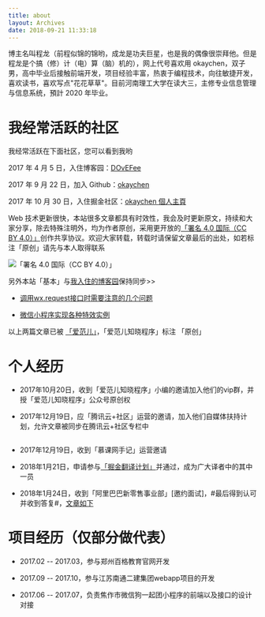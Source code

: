 ```yaml
---
title: about
layout: Archives
date: 2018-09-21 11:33:18
---
```


<!-- ![banner](http://www.chenqaq.com/assets/photos/banner02.png) -->

<i class="icon icon-book"></i> 博主名叫程龙（前程似锦的锦哟，成龙是功夫巨星，也是我的偶像很崇拜他。但是程龙是个搞（修）计（电）算（脑）机的），网上代号喜欢用 okaychen，双子男，高中毕业后接触前端开发，项目经验丰富，热衷于编程技术，向往敏捷开发，喜欢读书，喜欢写点"花花草草"。目前河南理工大学在读大三，主修专业信息管理与信息系统，預計 2020 年毕业。

# 我经常活跃的社区

我经常活跃在下面社区，您可以看到我哟

2017 年 4 月 5 日，入住博客园：[DOvEFee](https://www.cnblogs.com/okaychen)

2017 年 9 月 22 日，加入 Github：[okaychen](https://github.com/okaychen)

2017 年 10 月 30 日，入住掘金社区：[okaychen 個人主頁](https://juejin.im/user/59e3efdf6fb9a0451a756b78)

<!-- 2017 年 12 月 05 日，使用 hexo([indigo](https://github.com/yscoder/hexo-theme-indigo)主题)搭建個人博客：[DOvEFee](http://www.chenqaq.com)，托管在 Github -->

Web 技术更新很快，本站很多文章都具有时效性，我会及时更新原文，持续和大家分享，除去特殊注明外，均为作者原创，采用更开放的[「署名 4.0 国际（CC BY 4.0）」](https://creativecommons.org/licenses/by/4.0/deed.zh)创作共享协议。欢迎大家转载，转载时请保留文章最后的出处，如若标注「原创」请先与本人取得联系

![「署名 4.0 国际（CC BY 4.0）」](http://www.chenqaq.com/assets/images/cc-by.png)

<i class="icon icon-creative-commons"></i> 另外本站「基本」与[我入住的博客园](https://www.cnblogs.com/okaychen)保持同步>>


- [调用wx.request接口时需要注意的几个问题](https://www.cnblogs.com/okaychen/p/7655601.html)

- [微信小程序实现各种特效实例](https://www.cnblogs.com/okaychen/p/7616581.html)

<i class="icon icon-bookmark-o"></i> 以上两篇文章已被 [「爱范儿」](https://www.ifanr.com)，「爱范儿知晓程序」标注 「原创」


# 个人经历

- 2017年10月20日，收到「爱范儿知晓程序」小编的邀请加入他们的vip群，并授「爱范儿知晓程序」公众号原创权

- 2017年12月19日，应「腾讯云+社区」运营的邀请，加入他们自媒体扶持计划，允许文章被同步在腾讯云+社区专栏中

<p style="width:200px;display: block;
    margin: 0 auto;"><img style="border-radius:10px" src="http://www.chenqaq.com/assets/images/tc.jpg" alt=""></p>

- 2017年12月19日，收到「慕课网手记」运营邀请

- 2018年1月21日，申请参与[「掘金翻译计划」](https://github.com/xitu/gold-miner)并通过，成为广大译者中的其中一员

- 2018年1月24日，收到「阿里巴巴新零售事业部」[邀约面试]，#最后得到认可并收到答复#，[文章如下](http://www.chenqaq.com/2018/01/25/life-aboutLife-job/)

# 项目经历（仅部分做代表）

- 2017.02 -- 2017.03，参与郑州百格教育官网开发

- 2017.09 -- 2017.10，参与江苏南通二建集团webapp项目的开发

- 2017.06 -- 2017.07，负责焦作市微信狗一起团小程序的前端以及接口的设计对接

<!--<i class="icon icon-eye"></i> 在我的第一版简历中了解更多吧~

>[我的第一版简历（准备投递2018年暑假-前端开发实习岗位）](../../../../assets/resume/resume.html)

 # 联系我

![微信](../../../../assets/images/wechat.png) -->